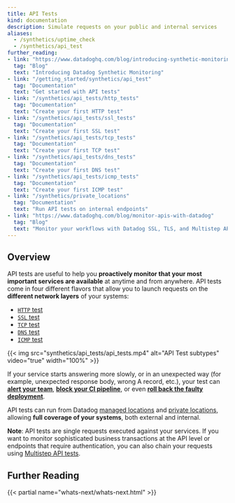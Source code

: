 ```yaml
---
title: API Tests
kind: documentation
description: Simulate requests on your public and internal services
aliases:
  - /synthetics/uptime_check
  - /synthetics/api_test
further_reading:
- link: "https://www.datadoghq.com/blog/introducing-synthetic-monitoring/"
  tag: "Blog"
  text: "Introducing Datadog Synthetic Monitoring"
- link: "/getting_started/synthetics/api_test"
  tag: "Documentation"
  text: "Get started with API tests"
- link: "/synthetics/api_tests/http_tests"
  tag: "Documentation"
  text: "Create your first HTTP test"
- link: "/synthetics/api_tests/ssl_tests"
  tag: "Documentation"
  text: "Create your first SSL test"
- link: "/synthetics/api_tests/tcp_tests"
  tag: "Documentation"
  text: "Create your first TCP test"
- link: "/synthetics/api_tests/dns_tests"
  tag: "Documentation"
  text: "Create your first DNS test"
- link: "/synthetics/api_tests/icmp_tests"
  tag: "Documentation"
  text: "Create your first ICMP test"
- link: "/synthetics/private_locations"
  tag: "Documentation"
  text: "Run API tests on internal endpoints"
- link: "https://www.datadoghq.com/blog/monitor-apis-with-datadog"
  tag: "Blog"
  text: "Monitor your workflows with Datadog SSL, TLS, and Multistep API tests"
---
```


## Overview

API tests are useful to help you **proactively monitor that your most important services are available** at anytime and from anywhere. API tests come in four different flavors that allow you to launch requests on the **different network layers** of your systems:

- [`HTTP` test][1]
- [`SSL` test][2]
- [`TCP` test][3]
- [`DNS` test][4]
- [`ICMP` test][5]

{{< img src="synthetics/api_tests/api_tests.mp4" alt="API Test subtypes" video="true"  width="100%" >}}

If your service starts answering more slowly, or in an unexpected way (for example, unexpected response body, wrong A record, etc.), your test can [**alert your team**][6], [**block your CI pipeline**][7], or even [**roll back the faulty deployment**][7].

API tests can run from Datadog [managed locations][8] and [private locations][9], allowing **full coverage of your systems**, both external and internal.

**Note**: API tests are single requests executed against your services. If you want to monitor sophisticated business transactions at the API level or endpoints that require authentication, you can also chain your requests using [Multistep API tests][10].

## Further Reading

{{< partial name="whats-next/whats-next.html" >}}

[1]: /synthetics/api_tests/http_tests
[2]: /synthetics/api_tests/ssl_tests
[3]: /synthetics/api_tests/tcp_tests
[4]: /synthetics/api_tests/dns_tests
[5]: /synthetics/api_tests/icmp_tests
[6]: /synthetics/api_tests/http_tests?tab=requestoptions#notify-your-team
[7]: /synthetics/ci
[8]: /api/v1/synthetics/#get-all-locations-public-and-private
[9]: /synthetics/private_locations
[10]: /synthetics/multistep/
